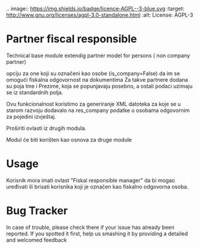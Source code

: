 .. image:: https://img.shields.io/badge/licence-AGPL--3-blue.svg
   :target: http://www.gnu.org/licenses/agpl-3.0-standalone.html
   :alt: License: AGPL-3


Partner fiscal responsible
=======================

Technical base module extendig partner model for persons ( non company partner)


 
opciju za one koji su označeni kao osobe (is_company=False) da im se omogući fiskalna odgovornost na dokumentima
Za takve partnere dodana su poja Ime i Prezime, koja se popunjavaju posebno,
a ostali podaci uzimaju se iz standardnih polja. 

Ovu funkcionalnost koristimo za generiranje XML datoteka za koje se u starom razvoju
dodavalo na res_company podatke o osobama odgovornim za pojedini izvještaj.
 
Proširiti ovlasti iz drugih modula.

Modul će biti korišten kao osnova za druge module 

Usage
=====

Korisnik mora imati ovlast "Fiskal responsible manager" da bi mogao uređivati ili brisati 
korisnika koji je označen kao fiskalno odgovorna osoba.


Bug Tracker
===========

In case of trouble, please check there if your issue has already been reported.
If you spotted it first, help us smashing it by providing a detailed and welcomed feedback
